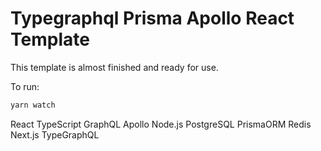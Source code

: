 # Typegraphql Prisma Apollo React Template

This template is almost finished and ready for use.

To run:

```bash
yarn watch
```

React
TypeScript
GraphQL
Apollo
Node.js
PostgreSQL
PrismaORM
Redis
Next.js
TypeGraphQL

